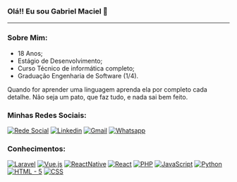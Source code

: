 
### Olá!! Eu sou Gabriel Maciel 🙂
***
### Sobre Mim:
 - 18 Anos;
 - Estágio de Desenvolvimento;
 - Curso Técnico de informática completo;
 - Graduação Engenharia de Software (1/4).
 
Quando for aprender uma linguagem aprenda ela por completo cada detalhe. Não seja um pato, que faz tudo, e nada sai bem feito.

### Minhas Redes Sociais: 
[![Rede Social](https://img.shields.io/badge/Instagram-E4405F?style=for-the-badge&logo=instagram&logoColor=white)](https://www.instagram.com/_macciell)
[![Linkedin](https://img.shields.io/badge/LinkedIn-0077B5?style=for-the-badge&logo=linkedin&logoColor=white)](https://www.linkedin.com/in/gabriel-maciel-189b40264/)
[![Gmail](https://img.shields.io/badge/Gmail-D14836?style=for-the-badge&logo=gmail&logoColor=white)](mailto:gabrielmzavarize@gmail.com)
[![Whatsapp](https://img.shields.io/badge/WhatsApp-25D366?style=for-the-badge&logo=whatsapp&logoColor=white)](https://wa.me/5548999931523)

### Conhecimentos:

[![Laravel](https://img.shields.io/badge/Laravel-FF2D20?style=for-the-badge&logo=laravel&logoColor=white)]()
[![Vue.js](https://img.shields.io/badge/Vue.js-35495E?style=for-the-badge&logo=vue.js&logoColor=4FC08D)]()
[![ReactNative](https://img.shields.io/badge/React_Native-20232A?style=for-the-badge&logo=react&logoColor=61DAFB)]()
[![React](https://img.shields.io/badge/React-20232A?style=for-the-badge&logo=react&logoColor=61DAFB)]()
[![PHP](https://img.shields.io/badge/PHP-777BB4?style=for-the-badge&logo=php&logoColor=white)]()
[![JavaScript](https://img.shields.io/badge/JavaScript-F7DF1E?style=for-the-badge&logo=javascript&logoColor=black)]()
[![Python](https://img.shields.io/badge/Python-3776AB?style=for-the-badge&logo=python&logoColor=white)]()
[![HTML - 5](https://img.shields.io/badge/HTML5-E34F26?style=for-the-badge&logo=html5&logoColor=white)]()
[![CSS](https://img.shields.io/badge/CSS3-1572B6?style=for-the-badge&logo=css3&logoColor=white)]()

